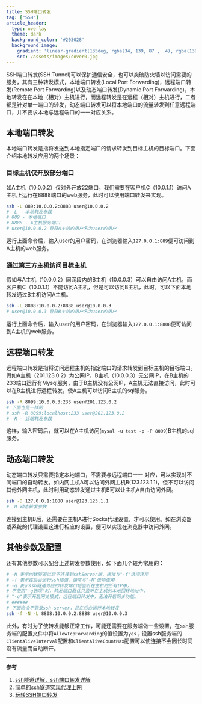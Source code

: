 ```yaml
---
title: SSH端口转发
tag: ["SSH"]
article_header:
  type: overlay
  theme: dark
  background_color: '#203028'
  background_image:
    gradient: 'linear-gradient(135deg, rgba(34, 139, 87 , .4), rgba(139, 34, 139, .4))'
    src: /assets/images/cover0.jpg
---
```


SSH端口转发(SSH Tunnel)可以保护通信安全，也可以突破防火墙以访问需要的服务，其有三种转发模式，本地端口转发(Local Port Forwarding)，远程端口转发(Remote Port Forwarding)以及动态端口转发(Dynamic Port Forwarding)，本地转发在在本地（相对）主机进行，而远程转发是在远程（相对）主机进行，二者都是针对单一端口的转发，动态端口转发可以将本地端口的流量转发到任意远程端口，并不要求本地与远程端口的一一对应关系。
<!--more-->

## 本地端口转发
本地端口转发是指将发送到本地指定端口的请求转发到目标主机的目标端口。下面介绍本地转发应用的两个场景：
### 目标主机仅开放部分端口
如A主机（10.0.0.2）仅对外开放22端口，我们需要在客户机C（10.0.1.1）访问A主机上运行在8888端口的web服务，此时可以使用端口转发来实现。
```bash
ssh -L 889:10.0.0.2:8888 user@10.0.0.2
# -L - 本地转发参数
# 889 - 本地端口
# 8888 - A主机服务端口
# user@10.0.0.2 登陆A主机的用户名为user的用户
```
运行上面命令后，输入user的用户密码，在浏览器输入`127.0.0.1:889`便可访问到A主机的web服务。
### 通过第三方主机访问目标主机
假如与A主机（10.0.0.2）同网段内的B主机（10.0.0.3）可以自由访问A主机，而客户机C（10.0.1.1）不能访问A主机，但是可以访问B主机，此时，可以下面本地转发通过B主机访问A主机。
```bash
ssh -L 8808:10.0.0.2:8888 user@10.0.0.3
# user@10.0.0.3 登陆B主机的用户名为user的用户
```
运行上面命令后，输入user的用户密码，在浏览器输入`127.0.0.1:8808`便可访问到A主机的web服务。

## 远程端口转发
远程端口转发是指将访问远程主机的指定端口的请求转发到目标主机的目标端口。假如A主机（201.123.0.2）为公网IP，B主机（10.0.0.3）无公网IP，在B主机的233端口运行有Mysql服务，由于B主机没有公网IP，A主机无法直接访问，此时可以在B主机进行远程转发，使A主机可以访问B主机的sql服务。
```bash
ssh -R 8099:10.0.0.3:233 user@201.123.0.2
# 下面也是一样的
# ssh -R 8099:localhost:233 user@201.123.0.2
# -R - 远端转发参数
```
这样，输入密码后，就可以在A主机访问(`mysal -u test -p -P 8099`)B主机的sql服务。

## 动态端口转发
动态端口转发只需要指定本地端口，不需要与远程端口一一 对应，可以实现对不同端口的自动转发。如内网主机A可以访问外网主机B(123.123.1.1)，但不可以访问其他外网主机，此时利用动态转发通过主机B可以让主机A自由访问外网。
```bash
ssh -D 127.0.0.1:1080 user@123.123.1.1
# -D 动态转发参数
```
连接到主机B后，还需要在主机A进行Socks代理设置，才可以使用。如在浏览器或系统的代理设置这进行相应的设置，便可以实现在浏览器中访问外网。

## 其他参数及配置
还有其他参数可以配合上述转发参数使用，如下面几个较为常用的：
```bash
# -N 表示创建隧道以后不连接到sshServer端，通常与"-f"选项连用
# -f 表示在后台运行ssh隧道，通常与"-N"选项连用
# -g 表示ssh隧道对应的转发端口将监听在主机的所有IP中，
# 不使用"-g选项"时，转发端口默认只监听在主机的本地回环地址中，
# "-g"表示开启网关模式，远程端口转发中，无法开启网关功能。
# ######
# 下面命令不登录ssh-server，且在后台运行本地转发
ssh -f -N -L 8808:10.0.0.2:8888 user@10.0.0.3
```

此外，有时为了使转发能够正常工作，可能还需要在服务端做一些设置，在ssh服务端的配置文件中将`AllowTcpForwarding`的值设置为`yes`；设置ssh服务端的`ClientAliveInterval`配置和`ClientAliveCountMax`配置可以使连接不会因长时间没有流量而自动断开。

---

**参考**

1. [ssh隧道详解，ssh端口转发详解](https://www.zsythink.net/archives/2450)  
2. [简单的ssh隧道实现代理上网](https://www.liaohuqiu.net/cn/posts/setup-web-prorxy-by-ssh-tunnel/)  
3. [玩转SSH端口转发](https://blog.fundebug.com/2017/04/24/ssh-port-forwarding/)